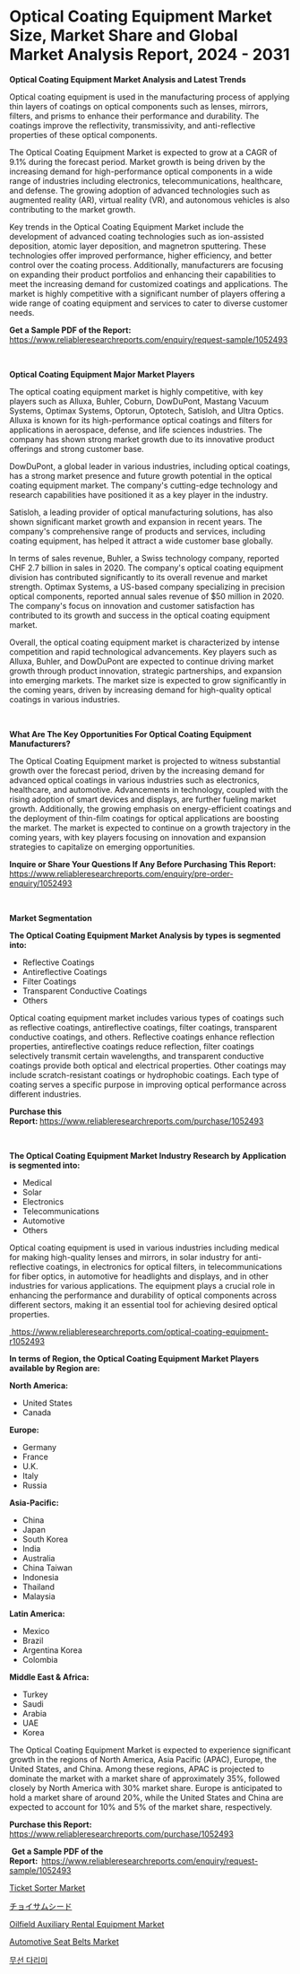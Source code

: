 <p><h1>Optical Coating Equipment Market Size, Market Share and Global Market Analysis Report, 2024 - 2031</h1></p><p><strong>Optical Coating Equipment Market Analysis and Latest Trends</strong></p>
<p><p>Optical coating equipment is used in the manufacturing process of applying thin layers of coatings on optical components such as lenses, mirrors, filters, and prisms to enhance their performance and durability. The coatings improve the reflectivity, transmissivity, and anti-reflective properties of these optical components.</p><p>The Optical Coating Equipment Market is expected to grow at a CAGR of 9.1% during the forecast period. Market growth is being driven by the increasing demand for high-performance optical components in a wide range of industries including electronics, telecommunications, healthcare, and defense. The growing adoption of advanced technologies such as augmented reality (AR), virtual reality (VR), and autonomous vehicles is also contributing to the market growth.</p><p>Key trends in the Optical Coating Equipment Market include the development of advanced coating technologies such as ion-assisted deposition, atomic layer deposition, and magnetron sputtering. These technologies offer improved performance, higher efficiency, and better control over the coating process. Additionally, manufacturers are focusing on expanding their product portfolios and enhancing their capabilities to meet the increasing demand for customized coatings and applications. The market is highly competitive with a significant number of players offering a wide range of coating equipment and services to cater to diverse customer needs.</p></p>
<p><strong>Get a Sample PDF of the Report:&nbsp;</strong> <a href="https://www.reliableresearchreports.com/enquiry/request-sample/1052493">https://www.reliableresearchreports.com/enquiry/request-sample/1052493</a></p>
<p>&nbsp;</p>
<p><strong>Optical Coating Equipment Major Market Players</strong></p>
<p><p>The optical coating equipment market is highly competitive, with key players such as Alluxa, Buhler, Coburn, DowDuPont, Mastang Vacuum Systems, Optimax Systems, Optorun, Optotech, Satisloh, and Ultra Optics. Alluxa is known for its high-performance optical coatings and filters for applications in aerospace, defense, and life sciences industries. The company has shown strong market growth due to its innovative product offerings and strong customer base. </p><p>DowDuPont, a global leader in various industries, including optical coatings, has a strong market presence and future growth potential in the optical coating equipment market. The company's cutting-edge technology and research capabilities have positioned it as a key player in the industry.</p><p>Satisloh, a leading provider of optical manufacturing solutions, has also shown significant market growth and expansion in recent years. The company's comprehensive range of products and services, including coating equipment, has helped it attract a wide customer base globally.</p><p>In terms of sales revenue, Buhler, a Swiss technology company, reported CHF 2.7 billion in sales in 2020. The company's optical coating equipment division has contributed significantly to its overall revenue and market strength. Optimax Systems, a US-based company specializing in precision optical components, reported annual sales revenue of $50 million in 2020. The company's focus on innovation and customer satisfaction has contributed to its growth and success in the optical coating equipment market.</p><p>Overall, the optical coating equipment market is characterized by intense competition and rapid technological advancements. Key players such as Alluxa, Buhler, and DowDuPont are expected to continue driving market growth through product innovation, strategic partnerships, and expansion into emerging markets. The market size is expected to grow significantly in the coming years, driven by increasing demand for high-quality optical coatings in various industries.</p></p>
<p>&nbsp;</p>
<p><strong>What Are The Key Opportunities For Optical Coating Equipment Manufacturers?</strong></p>
<p><p>The Optical Coating Equipment market is projected to witness substantial growth over the forecast period, driven by the increasing demand for advanced optical coatings in various industries such as electronics, healthcare, and automotive. Advancements in technology, coupled with the rising adoption of smart devices and displays, are further fueling market growth. Additionally, the growing emphasis on energy-efficient coatings and the deployment of thin-film coatings for optical applications are boosting the market. The market is expected to continue on a growth trajectory in the coming years, with key players focusing on innovation and expansion strategies to capitalize on emerging opportunities.</p></p>
<p><strong>Inquire or Share Your Questions If Any Before Purchasing This Report:</strong> <a href="https://www.reliableresearchreports.com/enquiry/pre-order-enquiry/1052493">https://www.reliableresearchreports.com/enquiry/pre-order-enquiry/1052493</a></p>
<p>&nbsp;</p>
<p><strong>Market Segmentation</strong></p>
<p><strong>The Optical Coating Equipment Market Analysis by types is segmented into:</strong></p>
<p><ul><li>Reflective Coatings</li><li>Antireflective Coatings</li><li>Filter Coatings</li><li>Transparent Conductive Coatings</li><li>Others</li></ul></p>
<p><p>Optical coating equipment market includes various types of coatings such as reflective coatings, antireflective coatings, filter coatings, transparent conductive coatings, and others. Reflective coatings enhance reflection properties, antireflective coatings reduce reflection, filter coatings selectively transmit certain wavelengths, and transparent conductive coatings provide both optical and electrical properties. Other coatings may include scratch-resistant coatings or hydrophobic coatings. Each type of coating serves a specific purpose in improving optical performance across different industries.</p></p>
<p><strong>Purchase this Report:&nbsp;</strong><a href="https://www.reliableresearchreports.com/purchase/1052493">https://www.reliableresearchreports.com/purchase/1052493</a></p>
<p>&nbsp;</p>
<p><strong>The Optical Coating Equipment Market Industry Research by Application is segmented into:</strong></p>
<p><ul><li>Medical</li><li>Solar</li><li>Electronics</li><li>Telecommunications</li><li>Automotive</li><li>Others</li></ul></p>
<p><p>Optical coating equipment is used in various industries including medical for making high-quality lenses and mirrors, in solar industry for anti-reflective coatings, in electronics for optical filters, in telecommunications for fiber optics, in automotive for headlights and displays, and in other industries for various applications. The equipment plays a crucial role in enhancing the performance and durability of optical components across different sectors, making it an essential tool for achieving desired optical properties.</p></p>
<p><a href="https://www.reliableresearchreports.com/optical-coating-equipment-r1052493">&nbsp;https://www.reliableresearchreports.com/optical-coating-equipment-r1052493</a></p>
<p><strong>In terms of Region, the Optical Coating Equipment Market Players available by Region are:</strong></p>
<p>
    <p> <strong> North America: </strong>
        <ul>
            <li>United States</li>
            <li>Canada</li>
        </ul>
        </p> 
    <p> <strong> Europe: </strong>
        <ul>
            <li>Germany</li>
            <li>France</li>
            <li>U.K.</li>
            <li>Italy</li>
            <li>Russia</li>
        </ul>
        </p> 
    <p> <strong> Asia-Pacific: </strong>
        <ul>
            <li>China</li>
            <li>Japan</li>
            <li>South Korea</li>
            <li>India</li>
            <li>Australia</li>
            <li>China Taiwan</li>
            <li>Indonesia</li>
            <li>Thailand</li>
            <li>Malaysia</li>
        </ul>
        </p> 
    <p> <strong> Latin America: </strong>
        <ul>
            <li>Mexico</li>
            <li>Brazil</li>
            <li>Argentina Korea</li>
            <li>Colombia</li>
        </ul>
        </p> 
    <p> <strong> Middle East & Africa: </strong>
        <ul>
            <li>Turkey</li>
            <li>Saudi</li>
            <li>Arabia</li>
            <li>UAE</li>
            <li>Korea</li>
        </ul>
    </p>
    </p>
<p><p>The Optical Coating Equipment Market is expected to experience significant growth in the regions of North America, Asia Pacific (APAC), Europe, the United States, and China. Among these regions, APAC is projected to dominate the market with a market share of approximately 35%, followed closely by North America with 30% market share. Europe is anticipated to hold a market share of around 20%, while the United States and China are expected to account for 10% and 5% of the market share, respectively.</p></p>
<p><strong>Purchase this Report: </strong><a href="https://www.reliableresearchreports.com/purchase/1052493">https://www.reliableresearchreports.com/purchase/1052493</a></p>
<p>&nbsp;<strong>Get a Sample PDF of the Report:&nbsp;&nbsp;</strong><a href="https://www.reliableresearchreports.com/enquiry/request-sample/1052493">https://www.reliableresearchreports.com/enquiry/request-sample/1052493</a></p>
<p><strong></strong></p>
<p><p><a href="https://github.com/changoleonlaverguenzanoexiste/Market-Research-Report-List-2/blob/main/ticket-sorter-market.md">Ticket Sorter Market</a></p><p><a href="https://medium.com/@sheilabruen2023/choy-sum%E7%A8%AE%E5%AD%90%E5%B8%82%E5%A0%B4%E3%81%AF-%E5%B8%82%E5%A0%B4%E3%82%B7%E3%82%A7%E3%82%A2-%E5%B8%82%E5%A0%B4%E3%83%88%E3%83%AC%E3%83%B3%E3%83%89-%E5%B8%82%E5%A0%B4%E6%88%90%E9%95%B7%E3%81%AB%E9%96%A2%E3%81%99%E3%82%8B%E6%83%85%E5%A0%B1%E3%82%92%E6%8F%90%E4%BE%9B%E3%81%97%E3%81%BE%E3%81%99-33fc5c3100ce">チョイサムシード</a></p><p><a href="https://github.com/dimitrishawkinswaynenp91rgz/Market-Research-Report-List-2/blob/main/oilfield-auxiliary-rental-equipment-market.md">Oilfield Auxiliary Rental Equipment Market</a></p><p><a href="https://www.linkedin.com/pulse/automotive-seat-belts-market-research-report-unlocks-analysis-pwaye?trackingId=mTdBknQIOovrPacQpWNPKQ%3D%3D">Automotive Seat Belts Market</a></p><p><a href="https://medium.com/@tammyholmes1955/%EB%AC%B4%EC%84%A0-%EB%8B%A4%EB%A6%AC%EB%AF%B8-%EC%8B%9C%EC%9E%A5-%EC%8B%9C%EC%9E%A5-cagr-%EC%8B%9C%EC%9E%A5-%EB%8F%99%ED%96%A5-%EB%B0%8F-%EC%84%B1%EC%9E%A5-%EC%A0%84%EB%9E%B5%EC%97%90-%EB%8C%80%ED%95%9C-%ED%86%B5%EC%B0%B0%EB%A0%A5-b1ef2b71fa53">무선 다리미</a></p></p>